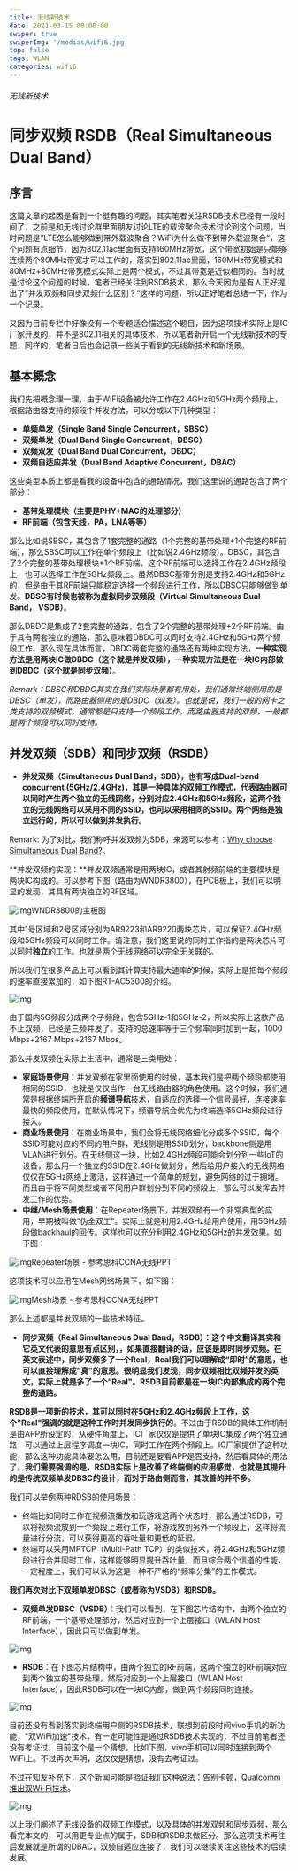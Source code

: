 ```yaml
---
title: 无线新技术
date: 2021-03-15 00:00:00
swiper: true
swiperImg: '/medias/wifi6.jpg'
top: false
tags: WLAN
categories: wifi6
---
```


###### 无线新技术

# 同步双频 RSDB（Real Simultaneous Dual Band）

## 序言

这篇文章的起因是看到一个挺有趣的问题，其实笔者关注RSDB技术已经有一段时间了，之前是和无线讨论群里面朋友讨论LTE的载波聚合技术讨论到这个问题，当时问题是”LTE怎么能够做到带外载波聚合？WiFi为什么做不到带外载波聚合“，这个问题有点细节，因为802.11ac里面有支持160MHz带宽，这个带宽初始是只能够连续两个80MHz带宽才可以工作的，落实到802.11ac里面，160MHz带宽模式和80MHz+80MHz带宽模式实际上是两个模式，不过其带宽是近似相同的。当时就是讨论这个问题的时候，笔者已经关注到RSDB技术，那么今天因为是有人正好提出了”并发双频和同步双频什么区别？“这样的问题，所以正好笔者总结一下，作为一个记录。

又因为目前专栏中好像没有一个专题适合描述这个题目，因为这项技术实际上是IC厂家开发的，并不是802.11相关的具体技术，所以笔者新开启一个无线新技术的专题，同样的，笔者日后也会记录一些关于看到的无线新技术和新场景。

## 基本概念

我们先把概念理一理，由于WiFi设备被允许工作在2.4GHz和5GHz两个频段上，根据路由器支持的频段个并发方法，可以分成以下几种类型：

- **单频单发（Single Band Single Concurrent，SBSC）**
- **双频单发（Dual Band Single Concurrent，DBSC）**
- **双频双发（Dual Band Dual Concurrent，DBDC）**
- **双频自适应并发（Dual Band Adaptive Concurrent，DBAC）**

这些类型本质上都是看我的设备中包含的通路情况，我们这里说的通路包含了两个部分：

- **基带处理模块（主要是PHY+MAC的处理部分）**
- **RF前端（包含天线，PA，LNA等等）**

那么比如说SBSC，其包含了1套完整的通路（1个完整的基带处理+1个完整的RF前端），那么SBSC可以工作在单个频段上（比如说2.4GHz频段）。DBSC，其包含了2个完整的基带处理模块+1个RF前端，这个RF前端可以选择工作在2.4GHz频段上，也可以选择工作在5GHz频段上。虽然DBSC基带分别是支持2.4GHz和5GHz的，但是由于其RF前端只能稳定选择一个频段进行工作，所以DBSC只能够做到单发。**DBSC有时候也被称为虚拟同步双频段（Virtual Simultaneous Dual Band， VSDB）**。

那么DBDC是集成了2套完整的通路，包含了2个完整的基带处理+2个RF前端。由于其有两套独立的通路，那么意味着DBDC可以同时支持2.4GHz和5GHz两个频段工作。那么现在具体而言，DBDC两套完整的通路还有两种实现方法，**一种实现方法是用两块IC做DBDC（这个就是并发双频），一种实现方法是在一块IC内部做到DBDC（这个就是同步双频）**。

*Remark：DBSC和DBDC其实在我们实际场景都有用处，我们通常终端侧用的是DBSC（单发），而路由器侧用的是DBDC（双发）。也就是说，我们一般的网卡之类支持的双频模式，通常都是只支持一个频段工作，而路由器支持的双频，一般都是两个频段可以同时支持。*

## 并发双频（SDB）和同步双频（RSDB）

- **并发双频（Simultaneous Dual Band，SDB），也有写成Dual-band concurrent (5GHz/2.4GHz)，其是一种具体的双频工作模式，代表路由器可以同时产生两个独立的无线网络，分别对应2.4GHz和5GHz频段，这两个独立的无线网络可以采用不同的SSID，也可以采用相同的SSID。两个网络是独立运行的，所以可以做到并发执行。**

Remark: 为了对比，我们称呼并发双频为SDB，来源可以参考：[Why choose Simultaneous Dual Band?](https://link.zhihu.com/?target=https%3A//www.netgear.com/images/Simultaneous_Dual_Band_WP_15Feb1118-30527.pdf)。

**并发双频的实现：**并发双频通常是用两块IC，或者其射频前端的主要模块是两块IC构成的。可以参考下图（路由为WNDR3800），在PCB板上，我们可以明显的发现，其具有两块独立的RF区域。

![img](https://pic4.zhimg.com/80/v2-f476d9100bd50af8bdd6a830b302a583_720w.jpg)WNDR3800的主板图

其中1号区域和2号区域分别为AR9223和AR9220两块芯片，可以保证2.4GHz频段和5GHz频段可以同时工作。请注意，我们这里说的同时工作指的是两块芯片可以同时**独立**的工作。也就是两个无线网络可以完全无关联的。

所以我们在很多产品上可以看到其计算支持最大速率的时候，实际上是把每个频段的速率直接累加的，如下图RT-AC5300的介绍。

![img](https://pic2.zhimg.com/80/v2-0c76e0484adfe00f8e8b5287b0171609_720w.jpg)

由于国内5G频段分成两个子频段，包含5GHz-1和5GHz-2，所以实际上这款产品不止双频，已经是三频并发了。支持的总速率等于三个频率同时加到一起，1000 Mbps+2167 Mbps+2167 Mbps。

那么并发双频在实际上生活中，通常是三类用处：

- **家庭场景使用**：并发双频在家里面使用的时候，基本我们是把两个频段都使用相同的SSID，也就是仅仅当作一台无线路由器的角色使用。这个时候，我们通常是根据终端所开启的**频谱导航**技术，自适应的选择一个信号最好，连接速率最快的频段使用，在默认情况下，频谱导航会优先为终端选择5GHz频段进行接入。
- **商业场景使用**：在商业场景中，我们会将无线网络细化分成多个SSID，每个SSID可能对应的不同的用户群，无线侧是用SSID划分，backbone侧是用VLAN进行划分。在无线侧这一块，比如2.4GHz频段可能会划分到一些IoT的设备，那么用一个独立的SSID在2.4GHz做划分，然后给用户接入的无线网络仅仅在5GHz网络上激活，这样通过一个简单的规划，避免网络的过于拥堵。而且由于将不同类型或者不同用户群划分到不同的频段上，那么可以发挥去并发工作的优势。
- **中继/Mesh场景使用**：在Repeater场景下，并发双频有一个非常典型的应用，早期被叫做“伪全双工”。实际上就是利用2.4GHz给用户使用，用5GHz频段做backhaul的回传。这样也可以充分利用2.4GHz和5GHz的并发效果。如下图：

![img](https://pic4.zhimg.com/80/v2-5fda7469b25812f5b962dbd7c9d1b0b3_720w.jpg)Repeater场景 - 参考思科CCNA无线PPT

这项技术可以应用在Mesh网络场景下，如下图：

![img](https://pic4.zhimg.com/80/v2-6c5f4be94158014f99ecfd6562a44e2b_720w.jpg)Mesh场景 - 参考思科CCNA无线PPT

那么上述都是并发双频的一些技术特征。

- **同步双频（Real Simultaneous Dual Band，RSDB）：这个中文翻译其实和它英文代表的意思有点区别，，如果直接翻译的话，应该是即时同步双频。在英文表述中，同步双频多了一个Real，Real我们可以理解成“即时”的意思，也可以直接理解成“真”的意思。很明显我们发现，同步双频相比双频并发的英文，实际上就是多了一个“Real"。RSDB目前都是在一块IC内部集成的两个完整的通路。**

**RSDB是一项新的技术，其可以同时在5GHz和2.4GHz频段上工作，这个"Real"强调的就是这种工作时并发同步执行的**。不过由于RSDB的具体工作机制是由APP所设定的，从硬件角度上，IC厂家仅仅是提供了单块IC集成了两个独立通路，可以通过上层程序调度一块IC，同时工作在两个频段上。IC厂家提供了这种功能，那么这种功能具体要怎么用，目前还是要看APP是否支持，然后看具体的用法了。**我们需要强调的是，RSDB实际上是改善了终端侧的应用感觉，也就是其提升的是传统双频单发DBSC的设计，而对于路由侧而言，其改善的并不多。**

我们可以举例两种RDSB的使用场景：

- 终端比如同时工作在视频流播放和玩游戏这两个状态时，那么通过RSDB，可以将视频流放到一个频段上进行工作，将游戏放到另外一个频段上，这样将流量进行分流，可以获得更高的吞吐量和更低的延迟。
- 终端可以采用MPTCP（Multi-Path TCP）的类似技术，将2.4GHz和5GHz频段进行合并同时工作，这样能够明显提升吞吐量，而且综合两个信道的性能，一定程度上，我们可以认为这是一种不严格的“频率分集”的工作模式。

**我们再次对比下双频单发DBSC（或者称为VSDB）和RSDB。**

- **双频单发DBSC（VSDB）**：我们可以看到，在下图芯片结构中，由两个独立的RF前端，一个基带处理部分，然后对应到一个上层接口（WLAN Host Interface），因此只可以做到单发。

![img](https://pic4.zhimg.com/80/v2-399d988ea130f81443e76f205a9813b3_720w.jpg)

- **RSDB**：在下图芯片结构中，由两个独立的RF前端，这两个独立的RF前端对应到两个独立的基带处理，然后对应到一个上层接口（WLAN Host Interface），因此RSDB可以在一块IC内部，做到两个频段同时连接。

![img](https://pic3.zhimg.com/80/v2-e41ecd891f4d5de8a83d03eb1a0b3fae_720w.jpg)

目前还没有看到落实到终端用户侧的RSDB技术，联想到前段时间vivo手机的新功能，"双WiFi加速"技术，有一定可能性是通过RSDB技术实现的，不过目前笔者还没有考证过，目前这个是一个猜想。比如下图，vivo手机可以同时连接到两个WiFi上。不过再次声明，这仅仅是猜想，没有去考证过。

不过在知友补充下，这个新闻可能是验证我们这种说法：[告别卡顿，Qualcomm推出双Wi-Fi技术](https://link.zhihu.com/?target=https%3A//mp.weixin.qq.com/s/4azotIMoxan-KPJc-lvlHQ)。

![img](https://pic1.zhimg.com/80/v2-7e6302e7fc73c434fd7693f3f89e5a2c_720w.jpg)

以上我们阐述了无线设备的双频工作模式，以及具体的并发双频和同步双频，那么看完本文的，可以用更专业点的属于，SDB和RSDB来做区分。那么这项技术再往后发展就是所谓的DBAC，双频自适应连接了，我们可以继续关注这些技术的后续发展。

